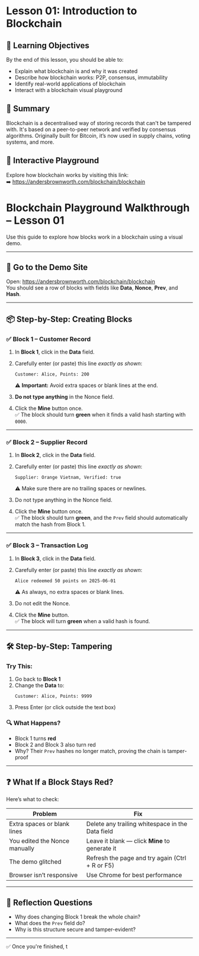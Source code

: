 # Lesson 01: Introduction to Blockchain

## 🎯 Learning Objectives
By the end of this lesson, you should be able to:
- Explain what blockchain is and why it was created
- Describe how blockchain works: P2P, consensus, immutability
- Identify real-world applications of blockchain
- Interact with a blockchain visual playground

## 🧠 Summary
Blockchain is a decentralised way of storing records that can't be tampered with. It's based on a peer-to-peer network and verified by consensus algorithms. Originally built for Bitcoin, it’s now used in supply chains, voting systems, and more.

## 🔗 Interactive Playground
Explore how blockchain works by visiting this link:  
➡️ https://andersbrownworth.com/blockchain/blockchain






# Blockchain Playground Walkthrough – Lesson 01

Use this guide to explore how blocks work in a blockchain using a visual demo.

---

## 🔗 Go to the Demo Site
Open: https://andersbrownworth.com/blockchain/blockchain  
You should see a row of blocks with fields like **Data**, **Nonce**, **Prev**, and **Hash**.

---

## 📦 Step-by-Step: Creating Blocks

### ✅ Block 1 – Customer Record
1. In **Block 1**, click in the **Data** field.
2. Carefully enter (or paste) this line *exactly as shown*:
   ```
   Customer: Alice, Points: 200
   ```
   ⚠️ **Important:** Avoid extra spaces or blank lines at the end.

3. **Do not type anything** in the Nonce field.
4. Click the **Mine** button once.  
   ✅ The block should turn **green** when it finds a valid hash starting with `0000`.

---

### ✅ Block 2 – Supplier Record
1. In **Block 2**, click in the **Data** field.
2. Carefully enter (or paste) this line *exactly as shown*:
   ```
   Supplier: Orange Vietnam, Verified: true
   ```
   ⚠️ Make sure there are no trailing spaces or newlines.

3. Do not type anything in the Nonce field.
4. Click the **Mine** button once.  
   ✅ The block should turn **green**, and the `Prev` field should automatically match the hash from Block 1.

---

### ✅ Block 3 – Transaction Log
1. In **Block 3**, click in the **Data** field.
2. Carefully enter (or paste) this line *exactly as shown*:
   ```
   Alice redeemed 50 points on 2025-06-01
   ```
   ⚠️ As always, no extra spaces or blank lines.

3. Do not edit the Nonce.
4. Click the **Mine** button.  
   ✅ The block will turn **green** when a valid hash is found.

---

## 🛠️ Step-by-Step: Tampering

### Try This:
1. Go back to **Block 1**
2. Change the **Data** to:
   ```
   Customer: Alice, Points: 9999
   ```
3. Press Enter (or click outside the text box)

### 🔍 What Happens?
- Block 1 turns **red**
- Block 2 and Block 3 also turn red
- Why? Their `Prev` hashes no longer match, proving the chain is tamper-proof

---

## ❓ What If a Block Stays Red?

Here’s what to check:

| Problem                        | Fix                                                      |
|-------------------------------|-----------------------------------------------------------|
| Extra spaces or blank lines   | Delete any trailing whitespace in the Data field          |
| You edited the Nonce manually | Leave it blank — click **Mine** to generate it            |
| The demo glitched             | Refresh the page and try again (Ctrl + R or F5)           |
| Browser isn’t responsive      | Use Chrome for best performance                           |

---

## 📣 Reflection Questions
- Why does changing Block 1 break the whole chain?
- What does the `Prev` field do?
- Why is this structure secure and tamper-evident?

---

✅ Once you're finished, t
